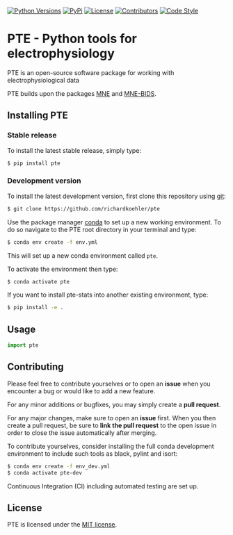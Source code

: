 [![Python Versions][python-shield]][python-url] [![PyPi][pypi-shield]][pypi-url]
[![License][license-shield]][license-url]
[![Contributors][contributors-shield]][contributors-url]
[![Code Style][codestyle-shield]][codestyle-url]

# PTE - Python tools for electrophysiology

PTE is an open-source software package for working with electrophysiological
data

PTE builds upon the packages [MNE](https://mne.tools/stable/index.html) and
[MNE-BIDS](https://mne.tools/mne-bids/stable/index.html).

## Installing PTE

### Stable release

To install the latest stable release, simply type:

```bash
$ pip install pte
```

### Development version

To install the latest development version, first clone this repository using
[git](https://git-scm.com/):

```bash
$ git clone https://github.com/richardkoehler/pte
```

Use the package manager
[conda](https://docs.conda.io/projects/conda/en/latest/index.html) to set up a
new working environment. To do so navigate to the PTE root directory in your
terminal and type:

```bash
$ conda env create -f env.yml
```

This will set up a new conda environment called `pte`.

To activate the environment then type:

```bash
$ conda activate pte
```

If you want to install pte-stats into another existing environment, type:

```bash
$ pip install -e .
```

## Usage

```python
import pte
```

## Contributing

Please feel free to contribute yourselves or to open an **issue** when you
encounter a bug or would like to add a new feature.

For any minor additions or bugfixes, you may simply create a **pull request**.

For any major changes, make sure to open an **issue** first. When you then
create a pull request, be sure to **link the pull request** to the open issue in
order to close the issue automatically after merging.

To contribute yourselves, consider installing the full conda development
environment to include such tools as black, pylint and isort:

```bash
$ conda env create -f env_dev.yml
$ conda activate pte-dev
```

Continuous Integration (CI) including automated testing are set up.

## License

PTE is licensed under the [MIT license](license-url).

<!-- MARKDOWN LINKS & IMAGES -->
<!-- https://www.markdownguide.org/basic-syntax/#reference-style-links -->

[python-shield]:
  https://img.shields.io/static/v1?label=Python&message=3.10&logoColor=black&labelColor=grey&color=blue
[python-url]: https://pypi.org/project/pte/
[contributors-shield]:
  https://img.shields.io/github/contributors/richardkoehler/pte.svg?
[contributors-url]: https://github.com/richardkoehler/pte/graphs/contributors
[license-shield]:
  https://img.shields.io/static/v1?label=License&message=MIT&logoColor=black&labelColor=grey&color=yellow
[license-url]: https://github.com/richardkoehler/pte/blob/main/LICENSE/
[codestyle-shield]:
  https://img.shields.io/static/v1?label=CodeStyle&message=black&logoColor=black&labelColor=grey&color=black
[codestyle-url]: https://github.com/psf/black
[pypi-shield]:
  https://img.shields.io/static/v1?label=PyPi&message=v0.1.0&logoColor=black&labelColor=grey&color=blue
[pypi-url]: https://pypi.org/project/pte/
